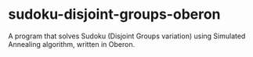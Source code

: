 # sudoku-disjoint-groups-oberon
A program that solves Sudoku (Disjoint Groups variation) using Simulated Annealing algorithm, written in Oberon.
